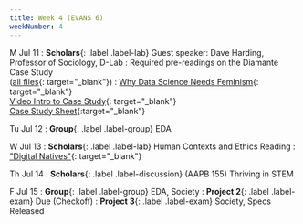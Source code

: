 ```yaml
---
title: Week 4 (EVANS 6)
weekNumber: 4
---
```


M Jul 11
: **Scholars**{: .label .label-lab} Guest speaker: Dave Harding, Professor of Sociology, D-Lab
: Required pre-readings on the Diamante Case Study<br/>([all files](https://drive.google.com/drive/u/1/folders/1UV5IPCM4qqK1MticTw7D763z9aOgutvB){: target="_blank"})
  : [Why Data Science Needs Feminism](https://drive.google.com/file/d/1L3rYafoG3IBYknTAe33Lft7BeqkCVxQ1/view?usp=sharing){: target="_blank"}
  <br/>[Video Intro to Case Study](https://drive.google.com/file/d/1YyzJmQR96vlkqSf73tdo_RnGTRAWi5ZW/view?usp=sharing){: target="_blank"}
  <br/> [Case Study Sheet](https://drive.google.com/file/d/1LesYn7mALiTqjQWkRr31wEWQ9yOxAJ-M/view?usp=sharing){:target="_blank"}

Tu Jul 12
: **Group**{: .label .label-group} EDA

W Jul 13
: **Scholars**{: .label .label-lab} Human Contexts and Ethics Reading
  : ["Digital Natives"](https://drive.google.com/file/d/1UZQTHCE5nlj-zva-FNmJmAjVmDVmiLQY/view?usp=sharing){: target="_blank"}

Th Jul 14
: **Scholars**{: .label .label-discussion} (AAPB 155) Thriving in STEM

F Jul 15
: **Group**{: .label .label-group} EDA, Society
: **Project 2**{: .label .label-exam} Due (Checkoff)
: **Project 3**{: .label .label-exam} Society, Specs Released
